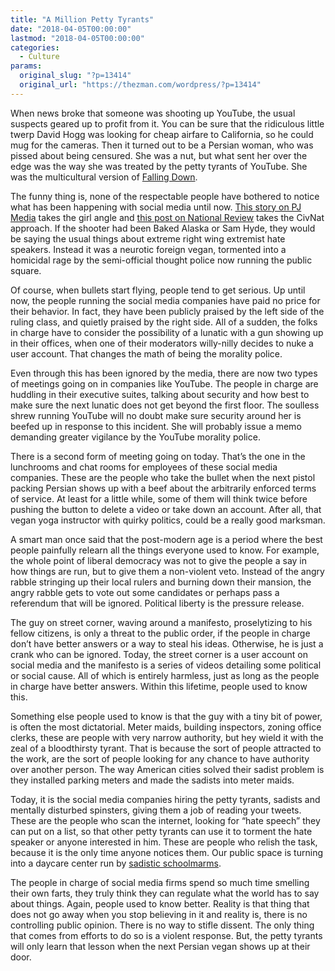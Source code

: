 ```yaml
---
title: "A Million Petty Tyrants"
date: "2018-04-05T00:00:00"
lastmod: "2018-04-05T00:00:00"
categories:
  - Culture
params:
  original_slug: "?p=13414"
  original_url: "https://thezman.com/wordpress/?p=13414"
---
```


When news broke that someone was shooting up YouTube, the usual suspects
geared up to profit from it. You can be sure that the ridiculous little
twerp David Hogg was looking for cheap airfare to California, so he
could mug for the cameras. Then it turned out to be a Persian woman, who
was pissed about being censured. She was a nut, but what sent her over
the edge was the way she was treated by the petty tyrants of YouTube.
She was the multicultural version of [Falling
Down](http://www.imdb.com/title/tt0106856/).

The funny thing is, none of the respectable people have bothered to
notice what has been happening with social media until now. [This story
on PJ
Media](https://pjmedia.com/trending/sadistic-youtube-deletes-channels-demonetizes-censors-content-refuses-respond-press/#comments)
takes the girl angle and [this post on National
Review](https://www.nationalreview.com/news/vegan-shooter-was-angry-at-youtubes-demonetization-policy/)
takes the CivNat approach. If the shooter had been Baked Alaska or Sam
Hyde, they would be saying the usual things about extreme right wing
extremist hate speakers. Instead it was a neurotic foreign vegan,
tormented into a homicidal rage by the semi-official thought police now
running the public square.

Of course, when bullets start flying, people tend to get serious. Up
until now, the people running the social media companies have paid no
price for their behavior. In fact, they have been publicly praised by
the left side of the ruling class, and quietly praised by the right
side. All of a sudden, the folks in charge have to consider the
possibility of a lunatic with a gun showing up in their offices, when
one of their moderators willy-nilly decides to nuke a user account. That
changes the math of being the morality police.

Even through this has been ignored by the media, there are now two types
of meetings going on in companies like YouTube. The people in charge are
huddling in their executive suites, talking about security and how best
to make sure the next lunatic does not get beyond the first floor. The
soulless shrew running YouTube will no doubt make sure security around
her is beefed up in response to this incident. She will probably issue a
memo demanding greater vigilance by the YouTube morality police.

There is a second form of meeting going on today. That’s the one in the
lunchrooms and chat rooms for employees of these social media companies.
These are the people who take the bullet when the next pistol packing
Persian shows up with a beef about the arbitrarily enforced terms of
service. At least for a little while, some of them will think twice
before pushing the button to delete a video or take down an account.
After all, that vegan yoga instructor with quirky politics, could be a
really good marksman.

A smart man once said that the post-modern age is a period where the
best people painfully relearn all the things everyone used to know. For
example, the whole point of liberal democracy was not to give the people
a say in how things are run, but to give them a non-violent veto.
Instead of the angry rabble stringing up their local rulers and burning
down their mansion, the angry rabble gets to vote out some candidates or
perhaps pass a referendum that will be ignored. Political liberty is the
pressure release.

The guy on street corner, waving around a manifesto, proselytizing to
his fellow citizens, is only a threat to the public order, if the people
in charge don’t have better answers or a way to steal his ideas.
Otherwise, he is just a crank who can be ignored. Today, the street
corner is a user account on social media and the manifesto is a series
of videos detailing some political or social cause. All of which is
entirely harmless, just as long as the people in charge have better
answers. Within this lifetime, people used to know this.

Something else people used to know is that the guy with a tiny bit of
power, is often the most dictatorial. Meter maids, building inspectors,
zoning office clerks, these are people with very narrow authority, but
hey wield it with the zeal of a bloodthirsty tyrant. That is because the
sort of people attracted to the work, are the sort of people looking for
any chance to have authority over another person. The way American
cities solved their sadist problem is they installed parking meters and
made the sadists into meter maids.

Today, it is the social media companies hiring the petty tyrants,
sadists and mentally disturbed spinsters, giving them a job of reading
your tweets. These are the people who scan the internet, looking for
“hate speech” they can put on a list, so that other petty tyrants can
use it to torment the hate speaker or anyone interested in him. These
are people who relish the task, because it is the only time anyone
notices them. Our public space is turning into a daycare center run by
[sadistic
schoolmarms](https://www.google.com/imgres?imgurl=https://pbs.twimg.com/profile_images/538756409278472192/CyY45O5O.jpeg&imgrefurl=https://twitter.com/susanwojcicki&h=1728&w=1728&tbnid=fYG6neIrWqx-mM:&tbnh=160&tbnw=160&usg=__VpjS0fIlbD9jARK5BxODo5rK4Z0%3D&vet=10ahUKEwip4uqyhKPaAhWLwFMKHVBrBcIQ_B0IMjAB..i&docid=tprjIOKlqFoeRM&itg=1&sa=X&ved=0ahUKEwip4uqyhKPaAhWLwFMKHVBrBcIQ_B0IMjAB).

The people in charge of social media firms spend so much time smelling
their own farts, they truly think they can regulate what the world has
to say about things. Again, people used to know better. Reality is that
thing that does not go away when you stop believing in it and reality
is, there is no controlling public opinion. There is no way to stifle
dissent. The only thing that comes from efforts to do so is a violent
response. But, the petty tyrants will only learn that lesson when the
next Persian vegan shows up at their door.

